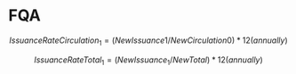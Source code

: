 # FQA

$$
IssuanceRateCirculation_1
=(NewIssuance1/NewCirculation0)*12 (annually)
$$

$$
IssuanceRateTotal_1=(NewIssuance_1/NewTotal)*12 (annually)
$$

